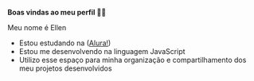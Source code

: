 **Boas vindas ao meu perfil 💙💙**

Meu nome é Ellen

 - Estou estudando na ([Alura!](https://cursos.alura.com.br/dashboard))
 - Estou me desenvolvendo na linguagem JavaScript
 - Utilizo esse espaço para minha organização e compartilhamento dos meu projetos desenvolvidos
